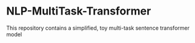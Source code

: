 # NLP-MultiTask-Transformer
This repository contains a simplified, toy multi-task sentence transformer model
